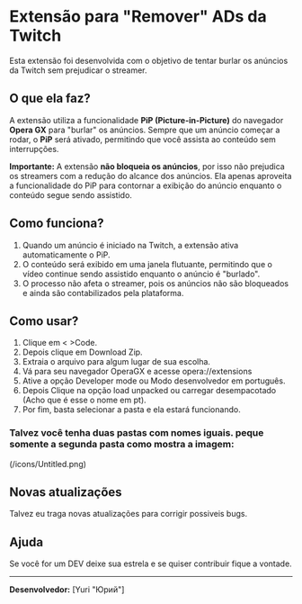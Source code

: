 # Extensão para "Remover" ADs da Twitch

Esta extensão foi desenvolvida com o objetivo de tentar burlar os anúncios da Twitch sem prejudicar o streamer.

## O que ela faz?

A extensão utiliza a funcionalidade **PiP (Picture-in-Picture)** do navegador **Opera GX** para "burlar" os anúncios. Sempre que um anúncio começar a rodar, o **PiP** será ativado, permitindo que você assista ao conteúdo sem interrupções.

**Importante:** A extensão **não bloqueia os anúncios**, por isso não prejudica os streamers com a redução do alcance dos anúncios. Ela apenas aproveita a funcionalidade do PiP para contornar a exibição do anúncio enquanto o conteúdo segue sendo assistido.

## Como funciona?

1. Quando um anúncio é iniciado na Twitch, a extensão ativa automaticamente o PiP.
2. O conteúdo será exibido em uma janela flutuante, permitindo que o vídeo continue sendo assistido enquanto o anúncio é "burlado".
3. O processo não afeta o streamer, pois os anúncios não são bloqueados e ainda são contabilizados pela plataforma.

## Como usar?

1. Clique em < >Code.
2. Depois clique em Download Zip.
3. Extraia o arquivo para algum lugar de sua escolha.
4. Vá para seu navegador OperaGX e acesse opera://extensions
5. Ative a opção Developer mode ou Modo desenvolvedor em português.
6. Depois Clique na opção load unpacked ou carregar desempacotado (Acho que é esse o nome em pt).
7. Por fim, basta selecionar a pasta e ela estará funcionando.

### Talvez você tenha duas pastas com nomes iguais. peque somente a segunda pasta como mostra a imagem:
(/icons/Untitled.png)

## Novas atualizações

Talvez eu traga novas atualizações para corrigir possiveis bugs.

## Ajuda

Se você for um DEV deixe sua estrela e se quiser contribuir fique a vontade.

---

**Desenvolvedor:** [Yuri "Юрий"]  

